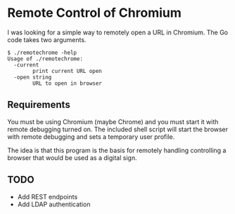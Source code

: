 # Remote Control of Chromium

I was looking for a simple way to remotely open a URL in Chromium.  The Go code takes two arguments.

```shell
$ ./remotechrome -help
Usage of ./remotechrome:
  -current
        print current URL open
  -open string
        URL to open in browser
```

## Requirements

You must be using Chromium (maybe Chrome) and you must start it with remote debugging turned on.  The included shell script will start the browser with remote debugging and sets a temporary user profile.

The idea is that this program is the basis for remotely handling controlling a browser that would be used as a digital sign.

## TODO

* Add REST endpoints
* Add LDAP authentication

